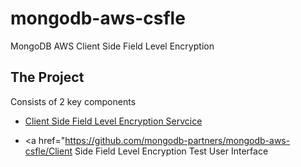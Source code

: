 # mongodb-aws-csfle
MongoDB AWS Client Side Field Level Encryption

## The Project
Consists of 2 key components

* <a href="https://github.com/mongodb-partners/mongodb-aws-csfle/tree/main/csfle-service">Client Side Field Level Encryption Servcice</a>

* <a href="https://github.com/mongodb-partners/mongodb-aws-csfle/Client Side Field Level Encryption Test User Interface


